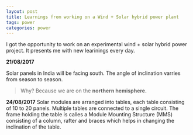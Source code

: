 ```yaml
---
layout: post
title: Learnings from working on a Wind + Solar hybrid power plant 
tags: power 
categories: power
---
```


I got the opportunity to work on an experimental wind + solar hybrid power project. It presents me with new learinings every day.

**21/08/2017**

Solar panels in India will be facing south. The angle of inclination varries from season to season. 
>Why? Because we are on the **northern hemisphere.**

**24/08/2017**
Solar modules are arranged into tables, each table consisting of 10 to 20 panels. Multiple tables are connected to a single circuit. The frame holding the table is calles a Module Mounting Structure (MMS) consisting of a column, rafter and braces which helps in changing the inclination of the table.
